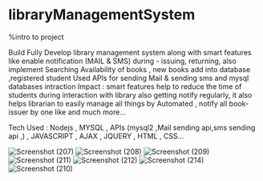 # libraryManagementSystem

%intro to project

Build Fully Develop library management system along with smart features like enable notification (MAIL & SMS) during - issuing,  returning, also implement Searching Availability of books , new books add into database ,registered student 
 Used  APIs  for  sending Mail & sending sms and mysql databases intraction
Impact :  smart features help to reduce the time of students during interaction with library also getting notify regularly, it also helps librarian to easily manage all things by Automated , notify all book-issuer by one like and much more...

Tech Used : Nodejs , MYSQL , APIs (mysql2 ,Mail sending api,sms sending api ,) , JAVASCRIPT , AJAX , JQUERY , HTML , CSS...

![Screenshot (207)](https://user-images.githubusercontent.com/65394010/143385915-23c0d023-c9db-4b8d-a85a-e03dbc1cd8ec.png)
![Screenshot (208)](https://user-images.githubusercontent.com/65394010/143385930-7cde5fa3-4717-4c39-b0f5-88e999c54643.png)
![Screenshot (209)](https://user-images.githubusercontent.com/65394010/143385943-ab9a5618-4ab4-428a-ae8c-8c1c88bfb155.png)
![Screenshot (211)](https://user-images.githubusercontent.com/65394010/143385958-9a5aef68-e78c-443a-aa27-270aebcc817f.png)
![Screenshot (212)](https://user-images.githubusercontent.com/65394010/143385963-5bcc7405-6e87-4f5e-b529-320278205e48.png)
![Screenshot (214)](https://user-images.githubusercontent.com/65394010/143385974-02b2d4b4-89a5-4596-a0a7-025a01581d0f.png)
![Screenshot (210)](https://user-images.githubusercontent.com/65394010/143385980-4946616e-c187-4eeb-9e77-9e5b3fffe596.png)




